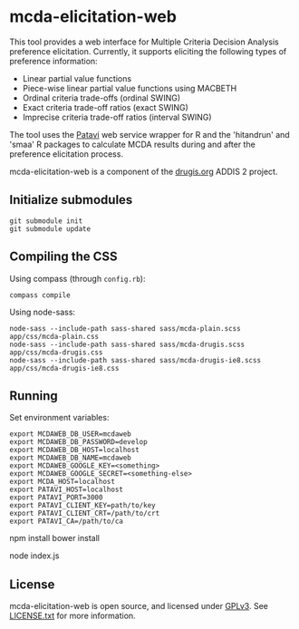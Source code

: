 mcda-elicitation-web
====================

This tool provides a web interface for Multiple Criteria Decision
Analysis preference elicitation. Currently, it supports eliciting the
following types of preference information:

 - Linear partial value functions
 - Piece-wise linear partial value functions using MACBETH
 - Ordinal criteria trade-offs (ordinal SWING)
 - Exact criteria trade-off ratios (exact SWING)
 - Imprecise criteria trade-off ratios (interval SWING)

The tool uses the [Patavi][patavi] web service wrapper for R and the
'hitandrun' and 'smaa' R packages to calculate MCDA results during and
after the preference elicitation process.

mcda-elicitation-web is a component of the [drugis.org][drugis] ADDIS 2
project.

Initialize submodules
---------------------

```
git submodule init
git submodule update
```

Compiling the CSS
-----------------

Using compass (through `config.rb`):

```
compass compile
```

Using node-sass:

```
node-sass --include-path sass-shared sass/mcda-plain.scss app/css/mcda-plain.css
node-sass --include-path sass-shared sass/mcda-drugis.scss app/css/mcda-drugis.css
node-sass --include-path sass-shared sass/mcda-drugis-ie8.scss app/css/mcda-drugis-ie8.css
```

Running
----------

Set environment variables:

```
export MCDAWEB_DB_USER=mcdaweb
export MCDAWEB_DB_PASSWORD=develop
export MCDAWEB_DB_HOST=localhost
export MCDAWEB_DB_NAME=mcdaweb
export MCDAWEB_GOOGLE_KEY=<something>
export MCDAWEB_GOOGLE_SECRET=<something-else>
export MCDA_HOST=localhost
export PATAVI_HOST=localhost
export PATAVI_PORT=3000
export PATAVI_CLIENT_KEY=path/to/key
export PATAVI_CLIENT_CRT=/path/to/crt
export PATAVI_CA=/path/to/ca
```


npm install
bower install

node index.js

License
-------

mcda-elicitation-web is open source, and licensed under [GPLv3][gpl-3].
See [LICENSE.txt](LICENSE.txt) for more information.

[patavi]: https://github.com/joelkuiper/patavi
[gpl-3]: http://gplv3.fsf.org/
[drugis]: http://drugis.org/
